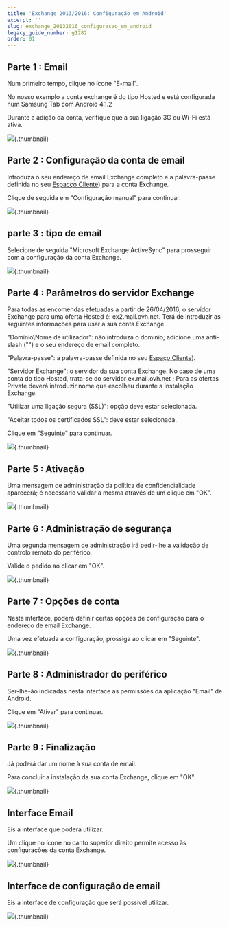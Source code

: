 ```yaml
---
title: 'Exchange 2013/2016: Configuração em Android'
excerpt: ''
slug: exchange_20132016_configuracao_em_android
legacy_guide_number: g1282
order: 01
---
```



## Parte 1 : Email
Num primeiro tempo, clique no ícone "E-mail".

No nosso exemplo a conta exchange é do tipo Hosted e está configurada num Samsung Tab com Android 4.1.2

Durante a adição da conta, verifique que a sua ligação 3G ou Wi-Fi está ativa.

![](images/1149.png){.thumbnail}


## Parte 2 : Configuração da conta de email
Introduza o seu endereço de email Exchange completo e a palavra-passe definida no seu [Espacço Cliente](https://www.ovh.com/auth/?action=gotomanager&from=https://www.ovh.pt/&ovhSubsidiary=pt)) para a conta Exchange.

Clique de seguida em "Configuração manual" para continuar.

![](images/1150.png){.thumbnail}


## parte 3 : tipo de email
Selecione de seguida "Microsoft Exchange ActiveSync" para prosseguir com a configuração da conta Exchange.

![](images/1151.png){.thumbnail}


## Parte 4 : Parâmetros do servidor Exchange
Para todas as encomendas efetuadas a partir de 26/04/2016, o servidor Exchange para uma oferta Hosted é: ex2.mail.ovh.net.
Terá de introduzir as seguintes informações para usar a sua conta Exchange.

"Domínio\Nome de utilizador": não introduza o domínio; adicione uma anti-slash ("\") e o seu endereço de email completo.

"Palavra-passe": a palavra-passe definida no seu [Espaço Cliente](https://www.ovh.com/auth/?action=gotomanager&from=https://www.ovh.pt/&ovhSubsidiary=pt)).

"Servidor Exchange": o servidor da sua conta Exchange.
No caso de uma conta do tipo Hosted, trata-se do servidor ex.mail.ovh.net ; Para as ofertas Private deverá introduzir  nome que escolheu durante a instalação Exchange.

"Utilizar uma ligação segura (SSL)": opção deve estar selecionada.

"Aceitar todos os certificados SSL": deve estar selecionada.

Clique em "Seguinte" para continuar.

![](images/1152.png){.thumbnail}


## Parte 5 : Ativação
Uma mensagem de administração da política de confidencialidade aparecerá; é necessário validar a mesma através de um clique em "OK".

![](images/1154.png){.thumbnail}


## Parte 6 : Administração de segurança
Uma segunda mensagem de administração irá pedir-lhe a validação de controlo remoto do periférico.

Valide o pedido ao clicar em "OK".

![](images/1155.png){.thumbnail}


## Parte 7 : Opções de conta
Nesta interface, poderá definir certas opções de configuração para o endereço de email Exchange.

Uma vez efetuada a configuração, prossiga ao clicar em "Seguinte".

![](images/1156.png){.thumbnail}


## Parte 8 : Administrador do periférico
Ser-lhe-ão indicadas nesta interface as permissões da aplicação "Email" de Android.

Clique em "Ativar" para continuar.

![](images/1157.png){.thumbnail}


## Parte 9 : Finalização
Já poderá dar um nome à sua conta de email.

Para concluir a instalação da sua conta Exchange, clique em "OK".

![](images/1158.png){.thumbnail}


## Interface Email
Eis a interface que poderá utilizar.

Um clique no ícone no canto superior direito permite acesso às configurações da conta Exchange.

![](images/1159.png){.thumbnail}


## Interface de configuração de email
Eis a interface de configuração que será possível utilizar.

![](images/1160.png){.thumbnail}

